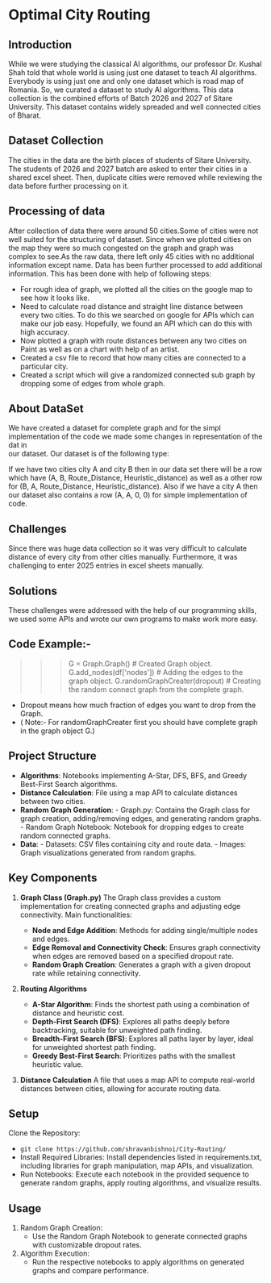 # Optimal City Routing

## Introduction
While we were studying the classical AI algorithms, our professor Dr. Kushal Shah told that whole world is using just one dataset to teach AI algorithms. Everybody is using just one and only one dataset which is road map of Romania. So, we curated a dataset to study AI algorithms. This data collection is the combined efforts of Batch 2026 and 2027 of Sitare University. This dataset contains widely spreaded and well connected cities of Bharat.

## Dataset Collection
The cities in the data are the birth places of students of Sitare University. The students of 2026 and 2027 batch are asked to enter their cities in a shared excel sheet. Then, duplicate cities were removed while reviewing the data before further processing on it.

## Processing of data
After collection of data there were around 50 cities.Some of cities were not well suited for the structuring of dataset. Since when we plotted cities on the map they were so much congested on the graph and graph was complex to see.As the raw data, there left only 45 cities with no additional information except name. Data has been further processed to add additional information. This has been done with help of following steps:

- For rough idea of graph, we plotted all the cities on the google map to see how it looks like.
- Need to calculate road distance and straight line distance between every two cities. To do this we searched on google for APIs which can make our job easy. Hopefully, we found an API which can do this with high accuracy.
- Now plotted a graph with route distances between any two cities on Paint as well as on a chart with help of an artist.
- Created a csv file to record that how many cities are connected to a particular city.
- Created a script which will give a randomized connected sub graph by dropping some of edges from whole graph.

## About DataSet
We have created a dataset for complete graph and for the simpl implementation of the code we made some changes in representation of the dat in  
our dataset. Our dataset is of the following type:

If we have two cities city A and city B then in our data set there will be a row which have (A, B, Route_Distance, Heuristic_distance) as well as a other row for (B, A, Route_Distance, Heuristic_distance).
Also if we have a city A then our dataset also contains a row (A, A, 0, 0) for simple implementation of code.

## Challenges
Since there was huge data collection so it was very difficult to calculate distance of every city from other cities manually. Furthermore, it was challenging to enter 2025 entries in excel sheets manually.

## Solutions
These challenges were addressed with the help of our programming skills, we used some APIs and wrote our own programs to make work more easy.

## Code Example:-
>>> G = Graph.Graph()          # Created Graph object.
>>> G.add_nodes(df['nodes'])         # Adding the edges to the graph object.
>>> G.randomGraphCreater(dropout)    # Creating the random connect graph from the complete graph.
- Dropout means how much fraction of edges you want to drop from the Graph. 
- ( Note:- For randomGraphCreater first you should have complete graph in the graph object G.)

## Project Structure
- **Algorithms**: Notebooks implementing A-Star, DFS, BFS, and Greedy Best-First Search algorithms.
- **Distance Calculation**: File using a map API to calculate distances between two cities.
- **Random Graph Generation**:
      - Graph.py: Contains the Graph class for graph creation, adding/removing edges, and generating random graphs.
      - Random Graph Notebook: Notebook for dropping edges to create random connected graphs.
- **Data**:
      - Datasets: CSV files containing city and route data.
      - Images: Graph visualizations generated from random graphs.

## Key Components
1. **Graph Class (Graph.py)**
The Graph class provides a custom implementation for creating connected graphs and adjusting edge connectivity. Main functionalities:

    - **Node and Edge Addition**: Methods for adding single/multiple nodes and edges.
    - **Edge Removal and Connectivity Check**: Ensures graph connectivity when edges are removed based on a specified dropout rate.
    - **Random Graph Creation**: Generates a graph with a given dropout rate while retaining connectivity.

2. **Routing Algorithms**
     - **A-Star Algorithm**: Finds the shortest path using a combination of distance and heuristic cost.
     - **Depth-First Search (DFS)**: Explores all paths deeply before backtracking, suitable for unweighted path finding.
     - **Breadth-First Search (BFS)**: Explores all paths layer by layer, ideal for unweighted shortest path finding.
     - **Greedy Best-First Search**: Prioritizes paths with the smallest heuristic value.

3. **Distance Calculation**
A file that uses a map API to compute real-world distances between cities, allowing for accurate routing data.

## Setup
Clone the Repository:

- `git clone https://github.com/shravanbishnoi/City-Routing/`
- Install Required Libraries: Install dependencies listed in requirements.txt, including libraries for graph manipulation, map APIs, and visualization.
- Run Notebooks: Execute each notebook in the provided sequence to generate random graphs, apply routing algorithms, and visualize results.

## Usage
1. Random Graph Creation:
      - Use the Random Graph Notebook to generate connected graphs with customizable dropout rates.
2. Algorithm Execution:
      - Run the respective notebooks to apply algorithms on generated graphs and compare performance.
